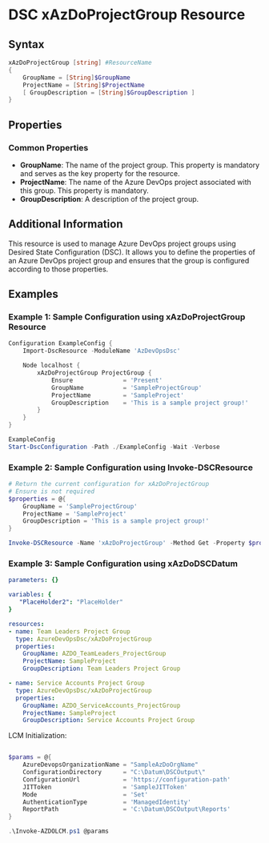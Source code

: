 # DSC xAzDoProjectGroup Resource

## Syntax

```PowerShell
xAzDoProjectGroup [string] #ResourceName
{
    GroupName = [String]$GroupName
    ProjectName = [String]$ProjectName
    [ GroupDescription = [String]$GroupDescription ]
}
```

## Properties

### Common Properties

- **GroupName**: The name of the project group. This property is mandatory and serves as the key property for the resource.
- **ProjectName**: The name of the Azure DevOps project associated with this group. This property is mandatory.
- **GroupDescription**: A description of the project group.

## Additional Information

This resource is used to manage Azure DevOps project groups using Desired State Configuration (DSC). It allows you to define the properties of an Azure DevOps project group and ensures that the group is configured according to those properties.

## Examples

### Example 1: Sample Configuration using xAzDoProjectGroup Resource

```PowerShell
Configuration ExampleConfig {
    Import-DscResource -ModuleName 'AzDevOpsDsc'

    Node localhost {
        xAzDoProjectGroup ProjectGroup {
            Ensure              = 'Present'
            GroupName           = 'SampleProjectGroup'
            ProjectName         = 'SampleProject'
            GroupDescription    = 'This is a sample project group!'
        }
    }
}

ExampleConfig
Start-DscConfiguration -Path ./ExampleConfig -Wait -Verbose
```

### Example 2: Sample Configuration using Invoke-DSCResource

```PowerShell
# Return the current configuration for xAzDoProjectGroup
# Ensure is not required
$properties = @{
    GroupName = 'SampleProjectGroup'
    ProjectName = 'SampleProject'
    GroupDescription = 'This is a sample project group!'
}

Invoke-DSCResource -Name 'xAzDoProjectGroup' -Method Get -Property $properties -ModuleName 'AzureDevOpsDsc'
```

### Example 3: Sample Configuration using xAzDoDSCDatum

```YAML
parameters: {}

variables: {
   "PlaceHolder2": "PlaceHolder"  
}

resources:
- name: Team Leaders Project Group
  type: AzureDevOpsDsc/xAzDoProjectGroup
  properties:
    GroupName: AZDO_TeamLeaders_ProjectGroup
    ProjectName: SampleProject
    GroupDescription: Team Leaders Project Group

- name: Service Accounts Project Group
  type: AzureDevOpsDsc/xAzDoProjectGroup
  properties:
    GroupName: AZDO_ServiceAccounts_ProjectGroup
    ProjectName: SampleProject
    GroupDescription: Service Accounts Project Group
```

LCM Initialization:

```PowerShell

$params = @{
    AzureDevopsOrganizationName = "SampleAzDoOrgName"
    ConfigurationDirectory      = "C:\Datum\DSCOutput\"
    ConfigurationUrl            = 'https://configuration-path'
    JITToken                    = 'SampleJITToken'
    Mode                        = 'Set'
    AuthenticationType          = 'ManagedIdentity'
    ReportPath                  = 'C:\Datum\DSCOutput\Reports'
}

.\Invoke-AZDOLCM.ps1 @params
```
